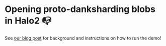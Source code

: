 # Opening proto-danksharding blobs in Halo2 📭

See [our blog post](https://hackmd.io/PYBgxKM6T3CX_vQ63alfSA?both#running-our-demo-repo) for background and instructions on how to run the demo!
